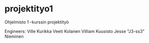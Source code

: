 # projektityo1
Ohjelmisto 1 -kurssin projektityö

Engineers:
Ville Kurikka
Veeti Kolanen
Villiam Kuusisto
Jesse "J3-ss3" Nieminen
